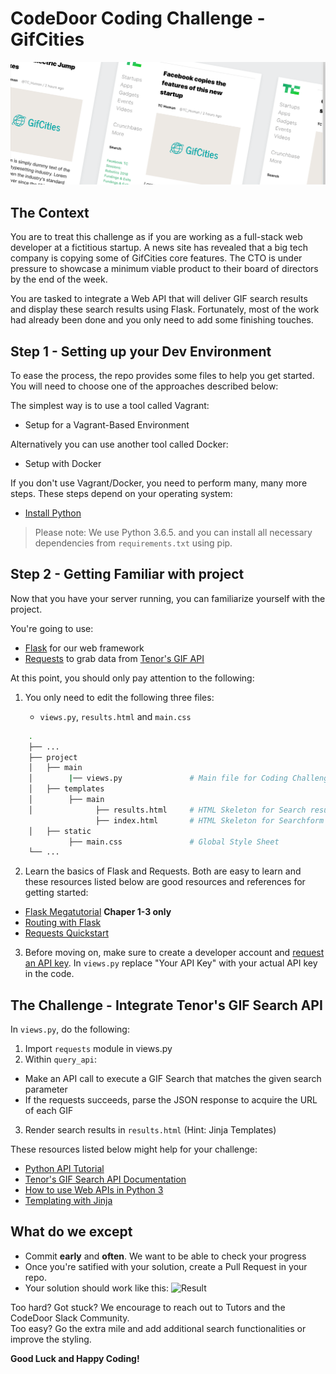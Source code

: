 # CodeDoor Coding Challenge - GifCities

![Hero](/static/header.png)
## The Context

You are to treat this challenge as if you are working as a full-stack web developer at a fictitious startup. A news site has revealed that a big tech company is copying some of GifCities core features. The CTO is under pressure to showcase a minimum viable product to their board of directors by the end of the week.

You are tasked to integrate a Web API that will deliver GIF search results and display these search results using Flask. 
Fortunately, most of the work had already been done and you only need to add some finishing touches.


## Step 1 - Setting up your Dev Environment

To ease the process, the repo provides some files to help you get started. You will need to choose one of the approaches described below:

The simplest way is to use a tool called Vagrant:

- Setup for a Vagrant-Based Environment

Alternatively you can use another tool called Docker: 

- Setup with Docker

If you don't use Vagrant/Docker, you need to perform many, many more steps. These steps depend on your operating system: 

- [Install Python](https://docs.python-guide.org/starting/installation/)

> Please note:  We use Python 3.6.5. and you can install all necessary dependencies from `requirements.txt` using pip.

## Step 2 - Getting Familiar with project

Now that you have your server running, you can familiarize yourself with the project.

You're going to use:

- [Flask](http://flask.pocoo.org/docs/1.0/) for our web framework
- [Requests](http://docs.python-requests.org/en/master/) to grab data from [Tenor's GIF API](https://tenor.com/gifapi)

At this point, you should only pay attention to the following:

1. You only need to edit the following three files: 

      * `views.py`, `results.html` and `main.css`
```sh
    .
    ├── ...
    ├── project                   
    │   ├── main              
    │        |── views.py               # Main file for Coding Challenge
    │   ├── templates            
    │        ├── main
    │              ├── results.html     # HTML Skeleton for Search results page 
                   ├── index.html       # HTML Skeleton for Searchform page
    │   ├── static
             ├── main.css               # Global Style Sheet
    └── ...
```
2. Learn the basics of Flask and Requests. Both are easy to learn and these resources listed below are good resources and references for getting started: 
  * [Flask Megatutorial](https://blog.miguelgrinberg.com/post/the-flask-mega-tutorial-part-i-hello-world) **Chaper 1-3 only**
  * [Routing with Flask](https://www.rithmschool.com/courses/flask-fundamentals/routing-with-flask)
  * [Requests Quickstart](http://docs.python-requests.org/en/master/user/quickstart/)

3. Before moving on, make sure to create a developer account and [request an API key](https://tenor.com/gifapi/documentation). 
   In `views.py` replace "Your API Key" with your actual API key in the code.

## The Challenge - Integrate Tenor's GIF Search API
In `views.py`, do the following:

1. Import `requests` module in views.py
2. Within `query_api`: 
  * Make an API call to execute a GIF Search that matches the given search parameter
  * If the requests succeeds, parse the JSON response to acquire the URL of each GIF

3. Render search results in `results.html` (Hint: Jinja Templates) 

These resources listed below might help for your challenge:
* [Python API Tutorial](https://www.dataquest.io/blog/python-api-tutorial/)
* [Tenor's GIF Search API Documentation](https://tenor.com/gifapi/documentation#quickstart-setup)
* [How to use Web APIs in Python 3](https://www.digitalocean.com/community/tutorials/how-to-use-web-apis-in-python-3)
* [Templating with Jinja](https://www.rithmschool.com/courses/flask-fundamentals/templating-with-jinja2)


## What do we except

* Commit **early** and **often**. We want to be able to check your progress
* Once you're satified with your solution, create a Pull Request in your repo.
* Your solution should work like this:
![Result](/static/results_example.gif)
    
 
Too hard? Got stuck? We encourage to reach out to Tutors and the CodeDoor Slack Community.  
Too easy? Go the extra mile and add additional search functionalities or improve the styling.

**Good Luck and Happy Coding!**
